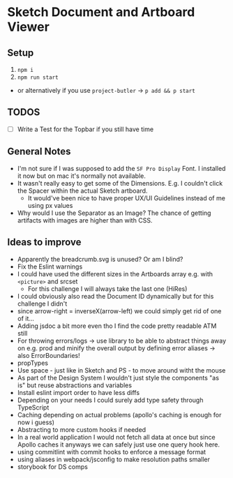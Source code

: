 # Sketch Document and Artboard Viewer

## Setup

1. `npm i`
2. `npm run start`

- or alternatively if you use `project-butler` -> `p add && p start`

## TODOS

- [ ] Write a Test for the Topbar if you still have time

## General Notes

- I'm not sure if I was supposed to add the `SF Pro Display` Font. I installed it now but on mac it's normally not available.
- It wasn't really easy to get some of the Dimensions. E.g. I couldn't click the Spacer within the actual Sketch artboard.
  - It would've been nice to have proper UX/UI Guidelines instead of me using px values
- Why would I use the Separator as an Image? The chance of getting artifacts with images are higher than with CSS.

## Ideas to improve

- Apparently the breadcrumb.svg is unused? Or am I blind?
- Fix the Eslint warnings
- I could have used the different sizes in the Artboards array e.g. with `<picture>` and srcset
  - For this challenge I will always take the last one (HiRes)
- I could obviously also read the Document ID dynamically but for this challenge I didn't
- since arrow-right = inverseX(arrow-left) we could simply get rid of one of it...
- Adding jsdoc a bit more even tho I find the code pretty readable ATM still
- For throwing errors/logs -> use library to be able to abstract things away on e.g. prod and minify the overall output by defining error aliases -> also ErrorBoundaries!
- propTypes
- Use space - just like in Sketch and PS - to move around witht the mouse
- As part of the Design System I wouldn't just style the components "as is" but reuse abstractions and variables
- Install eslint import order to have less diffs
- Depending on your needs I could surely add type safety through TypeScript
- Caching depending on actual problems (apollo's caching is enough for now i guess)
- Abstracting to more custom hooks if needed
- In a real world application I would not fetch all data at once but since Apollo caches it anyways we can safely just use one query hook here.
- using commitlint with commit hooks to enforce a message format
- using aliases in webpack/jsconfig to make resolution paths smaller
- storybook for DS comps
